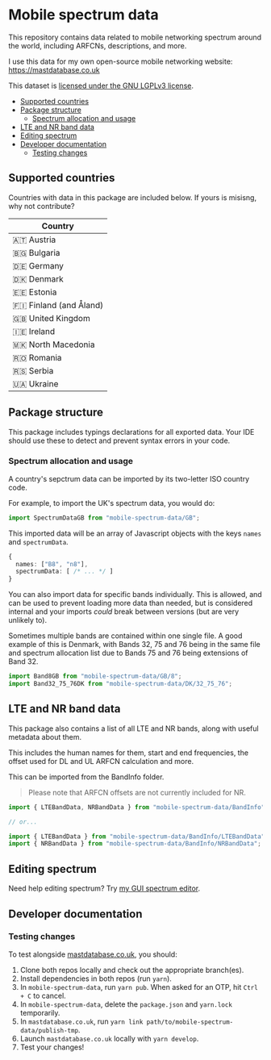 # Mobile spectrum data <!-- omit in toc -->

This repository contains data related to mobile networking spectrum around the world, including ARFCNs, descriptions, and more.

I use this data for my own open-source mobile networking website: https://mastdatabase.co.uk

This dataset is [licensed under the GNU LGPLv3 license](./LICENSE).

- [Supported countries](#supported-countries)
- [Package structure](#package-structure)
  - [Spectrum allocation and usage](#spectrum-allocation-and-usage)
- [LTE and NR band data](#lte-and-nr-band-data)
- [Editing spectrum](#editing-spectrum)
- [Developer documentation](#developer-documentation)
  - [Testing changes](#testing-changes)

## Supported countries

Countries with data in this package are included below. If yours is misisng, why not contribute?

| Country                |
| ---------------------- |
| 🇦🇹 Austria             |
| 🇧🇬 Bulgaria            |
| 🇩🇪 Germany             |
| 🇩🇰 Denmark             |
| 🇪🇪 Estonia             |
| 🇫🇮 Finland (and Åland) |
| 🇬🇧 United Kingdom      |
| 🇮🇪 Ireland             |
| 🇲🇰 North Macedonia     |
| 🇷🇴 Romania             |
| 🇷🇸 Serbia              |
| 🇺🇦 Ukraine             |

## Package structure

This package includes typings declarations for all exported data. Your IDE should use these to detect and prevent syntax errors in your code.

### Spectrum allocation and usage

A country's sepctrum data can be imported by its two-letter ISO country code.

For example, to import the UK's spectrum data, you would do:

```ts
import SpectrumDataGB from "mobile-spectrum-data/GB";
```

This imported data will be an array of Javascript objects with the keys `names` and `spectrumData`.

```ts
{
  names: ["B8", "n8"],
  spectrumData: [ /* ... */ ]
}
```

You can also import data for specific bands individually. This is allowed, and can be used to prevent loading more data than needed, but is considered internal and your imports _could_ break between versions (but are very unlikely to).

Sometimes multiple bands are contained within one single file. A good example of this is Denmark, with Bands 32, 75 and 76 being in the same file and spectrum allocation list due to Bands 75 and 76 being extensions of Band 32.

```ts
import Band8GB from "mobile-spectrum-data/GB/8";
import Band32_75_76DK from "mobile-spectrum-data/DK/32_75_76";
```

## LTE and NR band data

This package also contains a list of all LTE and NR bands, along with useful metadata about them.

This includes the human names for them, start and end frequencies, the offset used for DL and UL ARFCN calculation and more.

This can be imported from the BandInfo folder.

> Please note that ARFCN offsets are not currently included for NR.

```ts
import { LTEBandData, NRBandData } from "mobile-spectrum-data/BandInfo";

// or...

import { LTEBandData } from "mobile-spectrum-data/BandInfo/LTEBandData";
import { NRBandData } from "mobile-spectrum-data/BandInfo/NRBandData";
```

## Editing spectrum

Need help editing spectrum? Try [my GUI spectrum editor](https://mastdatabase.co.uk/spectrum-editor).

## Developer documentation

### Testing changes

To test alongside [mastdatabase.co.uk](https://mastdatabase.co.uk/), you should:

1. Clone both repos locally and check out the appropriate branch(es).
2. Install dependencies in both repos (run `yarn`).
3. In `mobile-spectrum-data`, run `yarn pub`. When asked for an OTP, hit `Ctrl + C` to cancel.
4. In `mobile-spectrum-data`, delete the `package.json` and `yarn.lock` temporarily.
5. In `mastdatabase.co.uk`, run `yarn link path/to/mobile-spectrum-data/publish-tmp`.
6. Launch `mastdatabase.co.uk` locally with `yarn develop`.
7. Test your changes!

